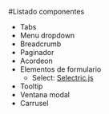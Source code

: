 #Listado componentes

- Tabs 
- Menu dropdown 
- Breadcrumb
- Paginador
- Acordeon 
- Elementos de formulario
	- Select: [Selectric.js](https://github.com/lcdsantos/jQuery-Selectric)
- Tooltip
- Ventana modal
- Carrusel
